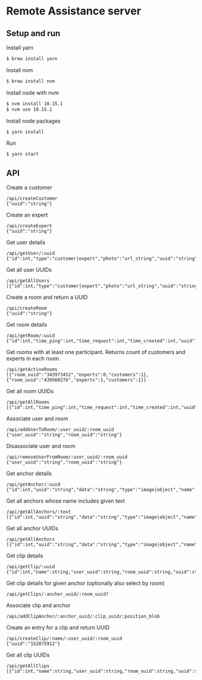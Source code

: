 Remote Assistance server
======================

Setup and run
------------

Install yarn
```bash
$ brew install yarn
```

Install nvm
```bash
$ brew install nvm
```

Install node with nvm
```bash
$ nvm install 10.15.1
$ nvm use 10.15.1
```

Install node packages
``` bash
$ yarn install
```

Run
``` bash
$ yarn start
```

API
------------

Create a customer
```
/api/createCustomer
{"uuid":"string"}
```

Create an expert 
```
/api/createExpert
{"uuid":"string"}
```

Get user details
```
/api/getUser/:uuid
{"id":int,"type":"customer|expert","photo":"url_string","uuid":"string","password":"","email":"email_string","name":"name_string"}
```

Get all user UUIDs
```
/api/getAllUsers
[{"id":int,"type":"customer|expert","photo":"url_string","uuid":"string","password":"","email":"email_string","name":"name_string"}]
```

Create a room and return a UUID
```
/api/createRoom
{"uuid":"string"}
```

Get room details
```
/api/getRoom/:uuid
{"id":int,"time_ping":int,"time_request":int,"time_created":int,"uuid":"string"}
```

Get rooms with at least one participant. Returns count of customers and experts in each room.
```
/api/getActiveRooms
[{"room_uuid":"343973452","experts":0,"customers":1},{"room_uuid":"439560276","experts":1,"customers":1}]
```

Get all room UUIDs
```
/api/getAllRooms
[{"id":int,"time_ping":int,"time_request":int,"time_created":int,"uuid":"string"}]
```

Associate user and room
```
/api/addUserToRoom/:user_uuid/:room_uuid
{"user_uuid":"string","room_uuid":"string"}
```

Disassociate user and room
```
/api/removeUserFromRoom/:user_uuid/:room_uuid
{"user_uuid":"string","room_uuid":"string"}
```

Get anchor details
```
/api/getAnchor/:uuid
{"id":int,"uuid":"string","data":"string","type":"image|object","name":"string"}

```

Get all anchors whose name includes given text 
```
/api/getAllAnchors/:text
[{"id":int,"uuid":"string","data":"string","type":"image|object","name":"string"}]
```

Get all anchor UUIDs
```
/api/getAllAnchors
[{"id":int,"uuid":"string","data":"string","type":"image|object","name":"string"}]
```

Get clip details
```
/api/getClip/:uuid
{"id":int,"name":string,"user_uuid":string,"room_uuid":string,"uuid":string}
```

Get clip details for given anchor (optionally also select by room)
```
/api/getClips/:anchor_uuid/:room_uuid?

```

Associate clip and anchor
```
/api/addClipAnchor/:anchor_uuid/:clip_uuid/:position_blob

```

Create an entry for a clip and return UUID
```
/api/createClip/:name/:user_uuid/:room_uuid
{"uuid":"152875912"}
```

Get all clip UUIDs
```
/api/getAllClips
[{"id":int,"name":string,"user_uuid":string,"room_uuid":string,"uuid":string}]
```

